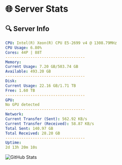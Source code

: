 # 🌐 Server Stats
## 🔍 Server Info
```yaml
CPU: Intel(R) Xeon(R) CPU E5-2699 v4 @ 1308.79MHz
CPU Usage: 6.80%
Cores: 44P | 88T
-----------------------------------
Memory:
Current Usage: 7.20 GB/503.74 GB
Available: 493.20 GB
-----------------------------------
Disk:
Current Usage: 22.16 GB/1.71 TB
Free: 1.60 TB
-----------------------------------
GPU:
No GPU detected
-----------------------------------
Network:
Current Transfer (Sent): 562.92 KB/s
Current Transfer (Received): 58.87 KB/s
Total Sent: 140.97 GB
Total Received: 28.20 GB
-----------------------------------
Uptime:
2d 13h 20m 10s
```
![GitHub Stats](https://img.shields.io/badge/Updated-2025-04-22_06:28:58-blue)